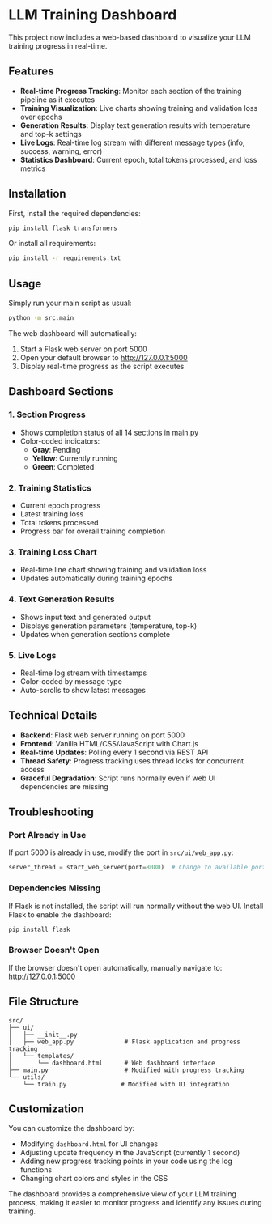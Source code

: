 # LLM Training Dashboard

This project now includes a web-based dashboard to visualize your LLM training progress in real-time.

## Features

- **Real-time Progress Tracking**: Monitor each section of the training pipeline as it executes
- **Training Visualization**: Live charts showing training and validation loss over epochs
- **Generation Results**: Display text generation results with temperature and top-k settings
- **Live Logs**: Real-time log stream with different message types (info, success, warning, error)
- **Statistics Dashboard**: Current epoch, total tokens processed, and loss metrics

## Installation

First, install the required dependencies:

```bash
pip install flask transformers
```

Or install all requirements:

```bash
pip install -r requirements.txt
```

## Usage

Simply run your main script as usual:

```bash
python -m src.main
```

The web dashboard will automatically:
1. Start a Flask web server on port 5000
2. Open your default browser to http://127.0.0.1:5000
3. Display real-time progress as the script executes

## Dashboard Sections

### 1. Section Progress
- Shows completion status of all 14 sections in main.py
- Color-coded indicators: 
  - **Gray**: Pending
  - **Yellow**: Currently running
  - **Green**: Completed

### 2. Training Statistics
- Current epoch progress
- Latest training loss
- Total tokens processed
- Progress bar for overall training completion

### 3. Training Loss Chart
- Real-time line chart showing training and validation loss
- Updates automatically during training epochs

### 4. Text Generation Results
- Shows input text and generated output
- Displays generation parameters (temperature, top-k)
- Updates when generation sections complete

### 5. Live Logs
- Real-time log stream with timestamps
- Color-coded by message type
- Auto-scrolls to show latest messages

## Technical Details

- **Backend**: Flask web server running on port 5000
- **Frontend**: Vanilla HTML/CSS/JavaScript with Chart.js
- **Real-time Updates**: Polling every 1 second via REST API
- **Thread Safety**: Progress tracking uses thread locks for concurrent access
- **Graceful Degradation**: Script runs normally even if web UI dependencies are missing

## Troubleshooting

### Port Already in Use
If port 5000 is already in use, modify the port in `src/ui/web_app.py`:

```python
server_thread = start_web_server(port=8080)  # Change to available port
```

### Dependencies Missing
If Flask is not installed, the script will run normally without the web UI. Install Flask to enable the dashboard:

```bash
pip install flask
```

### Browser Doesn't Open
If the browser doesn't open automatically, manually navigate to:
http://127.0.0.1:5000

## File Structure

```
src/
├── ui/
│   ├── __init__.py
│   ├── web_app.py              # Flask application and progress tracking
│   └── templates/
│       └── dashboard.html      # Web dashboard interface
├── main.py                     # Modified with progress tracking
└── utils/
    └── train.py               # Modified with UI integration
```

## Customization

You can customize the dashboard by:
- Modifying `dashboard.html` for UI changes
- Adjusting update frequency in the JavaScript (currently 1 second)
- Adding new progress tracking points in your code using the log functions
- Changing chart colors and styles in the CSS

The dashboard provides a comprehensive view of your LLM training process, making it easier to monitor progress and identify any issues during training.